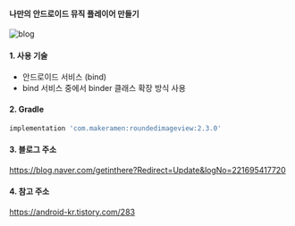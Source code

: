 #### 나만의 안드로이드 뮤직 플레이어 만들기

![blog](https://postfiles.pstatic.net/MjAxOTEyMDZfNDYg/MDAxNTc1NjM3MTgxNjMy.5_GPpjn7piZlEltbCWEfI7E_tsU5zJ4G4nhrq-U7xrAg.Jdr2_lQLrLtPfMzuTcLkX2M5ifBjwSb6y1oHpkWAqPog.JPEG.getinthere/Screenshot_66.jpg?type=w7733)

#### 1. 사용 기술
- 안드로이드 서비스 (bind)
- bind 서비스 중에서 binder 클래스 확장 방식 사용

#### 2. Gradle
```gradle
implementation 'com.makeramen:roundedimageview:2.3.0'
```

#### 3. 블로그 주소
<https://blog.naver.com/getinthere?Redirect=Update&logNo=221695417720>

#### 4. 참고 주소
<https://android-kr.tistory.com/283>